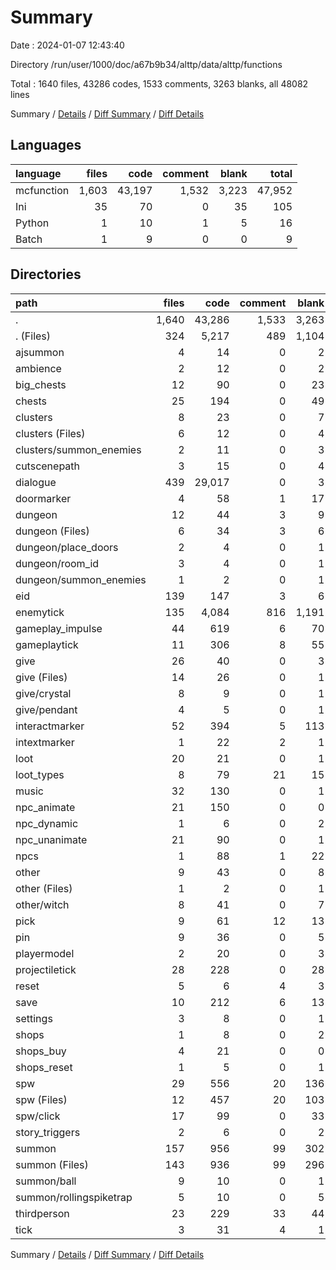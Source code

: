 # Summary

Date : 2024-01-07 12:43:40

Directory /run/user/1000/doc/a67b9b34/alttp/data/alttp/functions

Total : 1640 files,  43286 codes, 1533 comments, 3263 blanks, all 48082 lines

Summary / [Details](details.md) / [Diff Summary](diff.md) / [Diff Details](diff-details.md)

## Languages
| language | files | code | comment | blank | total |
| :--- | ---: | ---: | ---: | ---: | ---: |
| mcfunction | 1,603 | 43,197 | 1,532 | 3,223 | 47,952 |
| Ini | 35 | 70 | 0 | 35 | 105 |
| Python | 1 | 10 | 1 | 5 | 16 |
| Batch | 1 | 9 | 0 | 0 | 9 |

## Directories
| path | files | code | comment | blank | total |
| :--- | ---: | ---: | ---: | ---: | ---: |
| . | 1,640 | 43,286 | 1,533 | 3,263 | 48,082 |
| . (Files) | 324 | 5,217 | 489 | 1,104 | 6,810 |
| ajsummon | 4 | 14 | 0 | 2 | 16 |
| ambience | 2 | 12 | 0 | 2 | 14 |
| big_chests | 12 | 90 | 0 | 23 | 113 |
| chests | 25 | 194 | 0 | 49 | 243 |
| clusters | 8 | 23 | 0 | 7 | 30 |
| clusters (Files) | 6 | 12 | 0 | 4 | 16 |
| clusters/summon_enemies | 2 | 11 | 0 | 3 | 14 |
| cutscenepath | 3 | 15 | 0 | 4 | 19 |
| dialogue | 439 | 29,017 | 0 | 3 | 29,020 |
| doormarker | 4 | 58 | 1 | 17 | 76 |
| dungeon | 12 | 44 | 3 | 9 | 56 |
| dungeon (Files) | 6 | 34 | 3 | 6 | 43 |
| dungeon/place_doors | 2 | 4 | 0 | 1 | 5 |
| dungeon/room_id | 3 | 4 | 0 | 1 | 5 |
| dungeon/summon_enemies | 1 | 2 | 0 | 1 | 3 |
| eid | 139 | 147 | 3 | 6 | 156 |
| enemytick | 135 | 4,084 | 816 | 1,191 | 6,091 |
| gameplay_impulse | 44 | 619 | 6 | 70 | 695 |
| gameplaytick | 11 | 306 | 8 | 55 | 369 |
| give | 26 | 40 | 0 | 3 | 43 |
| give (Files) | 14 | 26 | 0 | 1 | 27 |
| give/crystal | 8 | 9 | 0 | 1 | 10 |
| give/pendant | 4 | 5 | 0 | 1 | 6 |
| interactmarker | 52 | 394 | 5 | 113 | 512 |
| intextmarker | 1 | 22 | 2 | 1 | 25 |
| loot | 20 | 21 | 0 | 1 | 22 |
| loot_types | 8 | 79 | 21 | 15 | 115 |
| music | 32 | 130 | 0 | 1 | 131 |
| npc_animate | 21 | 150 | 0 | 0 | 150 |
| npc_dynamic | 1 | 6 | 0 | 2 | 8 |
| npc_unanimate | 21 | 90 | 0 | 1 | 91 |
| npcs | 1 | 88 | 1 | 22 | 111 |
| other | 9 | 43 | 0 | 8 | 51 |
| other (Files) | 1 | 2 | 0 | 1 | 3 |
| other/witch | 8 | 41 | 0 | 7 | 48 |
| pick | 9 | 61 | 12 | 13 | 86 |
| pin | 9 | 36 | 0 | 5 | 41 |
| playermodel | 2 | 20 | 0 | 3 | 23 |
| projectiletick | 28 | 228 | 0 | 28 | 256 |
| reset | 5 | 6 | 4 | 3 | 13 |
| save | 10 | 212 | 6 | 13 | 231 |
| settings | 3 | 8 | 0 | 1 | 9 |
| shops | 1 | 8 | 0 | 2 | 10 |
| shops_buy | 4 | 21 | 0 | 0 | 21 |
| shops_reset | 1 | 5 | 0 | 1 | 6 |
| spw | 29 | 556 | 20 | 136 | 712 |
| spw (Files) | 12 | 457 | 20 | 103 | 580 |
| spw/click | 17 | 99 | 0 | 33 | 132 |
| story_triggers | 2 | 6 | 0 | 2 | 8 |
| summon | 157 | 956 | 99 | 302 | 1,357 |
| summon (Files) | 143 | 936 | 99 | 296 | 1,331 |
| summon/ball | 9 | 10 | 0 | 1 | 11 |
| summon/rollingspiketrap | 5 | 10 | 0 | 5 | 15 |
| thirdperson | 23 | 229 | 33 | 44 | 306 |
| tick | 3 | 31 | 4 | 1 | 36 |

Summary / [Details](details.md) / [Diff Summary](diff.md) / [Diff Details](diff-details.md)